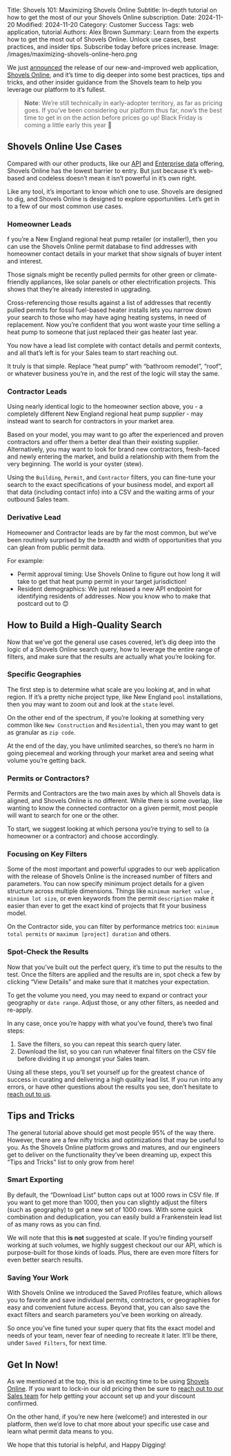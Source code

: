 Title: Shovels 101: Maximizing Shovels Online
Subtitle: In-depth tutorial on how to get the most of our your Shovels Online subscription.
Date: 2024-11-20
Modified: 2024-11-20
Category: Customer Success
Tags: web application, tutorial
Authors: Alex Brown
Summary: Learn from the experts how to get the most out of Shovels Online. Unlock use cases, best practices, and insider tips. Subscribe today before prices increase.
Image: /images/maximizing-shovels-online-hero.png

We just [announced](https://www.shovels.ai/blog/welcome-to-shovels-online/) the release of our new-and-improved web application, [Shovels Online](https://app.shovels.ai), and it’s time to dig deeper into some best practices, tips and tricks, and other insider guidance from the Shovels team to help you leverage our platform to it’s fullest.

> **Note**: We’re still technically in early-adopter territory, as far as pricing goes. If you’ve been considering our platform thus far, now’s the best time to get in on the action before prices go up! Black Friday is coming a little early this year 🎁

## Shovels Online Use Cases

Compared with our other products, like our [API](https://www.shovels.ai/api) and [Enterprise data](https://www.shovels.ai/data-feed) offering, Shovels Online has the lowest barrier to entry. But just because it’s web-based and codeless doesn’t mean it isn’t powerful in it’s own right. 

Like any tool, it’s important to know which one to use. Shovels are designed to dig, and Shovels Online is designed to explore opportunities. Let’s get in to a few of our most common use cases.

### Homeowner Leads

f you’re a New England regional heat pump retailer (or installer!), then you can use the Shovels Online permit database to find addresses with homeowner contact details in your market that show signals of buyer intent and interest. 

Those signals might be recently pulled permits for other green or climate-friendly appliances, like solar panels or other electrification projects. This shows that they’re already interested in upgrading. 

Cross-referencing those results against a list of addresses that recently pulled permits for fossil fuel-based heater installs lets you narrow down your search to those who may have aging heating systems, in need of replacement. Now you’re confident that you wont waste your time selling a heat pump to someone that just replaced their gas heater last year. 

You now have a lead list complete with contact details and permit contexts, and all that’s left is for your Sales team to start reaching out. 

It truly is that simple. Replace “heat pump” with “bathroom remodel”, “roof”, or whatever business you’re in, and the rest of the logic will stay the same.

### Contractor Leads

Using nearly identical logic to the homeowner section above, you - a completely different New England regional heat pump *supplier* - may instead want to search for contractors in your market area. 

Based on your model, you may want to go after the experienced and proven contractors and offer them a better deal than their existing supplier. Alternatively, you may want to look for brand new contractors, fresh-faced and newly entering the market, and build a relationship with them from the very beginning. The world is your oyster (stew). 

Using the `Building`, `Permit`, and `Contractor` filters, you can fine-tune your search to the exact specifications of your business model, and export all that data (including contact info) into a CSV and the waiting arms of your outbound Sales team.

### Derivative Lead

Homeowner and Contractor leads are by far the most common, but we’ve been routinely surprised by the breadth and width of opportunities that you can glean from public permit data. 

For example:

- Permit approval timing: Use Shovels Online to figure out how long it will take to get that heat pump permit in your target jurisdiction!
- Resident demographics: We just released a new API endpoint for identifying residents of addresses. Now you know who to make that postcard out to 😊

## How to Build a High-Quality Search

Now that we’ve got the general use cases covered, let’s dig deep into the logic of a Shovels Online search query, how to leverage the entire range of filters, and make sure that the results are actually what you’re looking for. 

### Specific Geographies

The first step is to determine what scale are you looking at, and in what region. If it’s a pretty niche project type, like New England `pool` installations, then you may want to zoom out and look at the `state` level. 

On the other end of the spectrum, if you’re looking at something very common like `New Construction` and `Residential`, then you may want to get as granular as `zip code`. 

At the end of the day, you have unlimited searches, so there’s no harm in going piecemeal and working through your market area and seeing what volume you’re getting back.

### Permits or Contractors?

Permits and Contractors are the two main axes by which all Shovels data is aligned, and Shovels Online is no different. While there is some overlap, like wanting to know the connected contractor on a given permit, most people will want to search for one or the other. 

To start, we suggest looking at which persona you’re trying to sell to (a homeowner or a contractor) and choose accordingly.

### Focusing on Key Filters

Some of the most important and powerful upgrades to our web application with the release of Shovels Online is the increased number of filters and parameters. You can now specify minimum project details for a given structure across multiple dimensions. Things like `minimum market value` , `minimum lot size`, or even keywords from the permit `description` make it easier than ever to get the exact kind of projects that fit your business model. 

On the Contractor side, you can filter by performance metrics too: `minimum total permits` or `maximum [project] duration` and others.

### Spot-Check the Results

Now that you’ve built out the perfect query, it’s time to put the results to the test. Once the filters are applied and the results are in, spot check a few by clicking “View Details” and make sure that it matches your expectation. 

To get the volume you need, you may need to expand or contract your geography or `date range`. Adjust those, or any other filters, as needed and re-apply. 

In any case, once you’re happy with what you’ve found, there’s two final steps: 

1. Save the filters, so you can repeat this search query later. 
2. Download the list, so you can run whatever final filters on the CSV file before dividing it up amongst your Sales team. 

Using all these steps, you’ll set yourself up for the greatest chance of success in curating and delivering a high quality lead list. If you run into any errors, or have other questions about the results you see, don’t hesitate to [reach out to us](mailto:support@shovels.ai).

## Tips and Tricks

The general tutorial above should get most people 95% of the way there. However, there are a few nifty tricks and optimizations that may be useful to you. As the Shovels Online platform grows and matures, and our engineers get to deliver on the functionality they’ve been dreaming up, expect this “Tips and Tricks” list to only grow from here!

### Smart Exporting

By default, the “Download List” button caps out at 1000 rows in CSV file. If you want to get more than 1000, then you can slightly adjust the filters (such as geography) to get a new set of 1000 rows. With some quick combination and deduplication, you can easily build a Frankenstein lead list of as many rows as you can find. 

We will note that this **is not** suggested at scale. If you’re finding yourself working at such volumes, we highly suggest checkout our our API, which is purpose-built for those kinds of loads. Plus, there are even more filters for even better search results.

### Saving Your Work

With Shovels Online we introduced the Saved Profiles feature, which allows you to favorite and save individual permits, contractors, or geographies for easy and convenient future access. Beyond that, you can also save the exact filters and search parameters you’ve been working on already. 

So once you’ve fine tuned your super query that fits the exact model and needs of your team, never fear of needing to recreate it later. It’ll be there, under `Saved Filters`, for next time.

## Get In Now!

As we mentioned at the top, this is an exciting time to be using [Shovels Online](https://app.shovels.ai). If you want to lock-in our old pricing then be sure to [reach out to our Sales team](mailto:sales@shovels.ai) for help getting your account set up and your discount confirmed.

On the other hand, if you’re new here (welcome!) and interested in our platform, then we’d love to chat more about your specific use case and learn what permit data means to you. 

We hope that this tutorial is helpful, and Happy Digging!